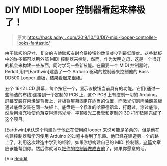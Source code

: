 # DIY MIDI Looper 控制器看起来棒极了！

> 原文:[https://hack aday . com/2019/10/13/DIY-midi-looper-controller-looks-fantastic/](https://hackaday.com/2019/10/13/diy-midi-looper-controller-looks-fantastic/)

由于踏板的尺寸，复杂的吉他踏板有时会将按钮的数量减少到最低限度。这些踏板中的许多都可以用外部 MIDI 控制器来控制，然而，作为发明之母，这是一个很好的机会来构建一些东西，同时学习一些新技能。在需要一个 MIDI 控制器时，Reddit 用户[Earthwin]建造了一个 Arduino 驱动的控制器来控制他的 Boss DD500 Looper 踏板，结果[看起来很棒](https://imgur.com/a/Bckw6cf)。

五个 16×2 LCD 屏幕，每个按钮一个，显示该按钮当前具有的功能。它们(通过一些简洁的布线)连接到一个定制的 PCB 上，这个 PCB 上有控制一切的 Arduino。屏幕安装在丙烯酸背板上，背板将屏幕固定在适当的位置，而激光切割丙烯酸盖板通过底盘安装在同一块板上。底盘是一个标准的哈蒙德铝盒，打磨过，涂过底漆，然后用填充物使角落变得漂亮光滑。平顶发光二极管和定制的 3D 打印垫圈完成了这个项目。

[Earthwin]承认这个构建对于他正在使用的 looper 来说可能是多余的，但是他在构建控制器和学习使用 Arduino 的过程中得到了乐趣。他已经在建造另一个的路上了，利用这次建造中学到的经验。如果你想构建自己的 MIDI 控制器，[这篇](https://hackaday.com/2019/04/06/make-your-own-midi-controller-with-an-arduino/)文章应该能帮到你。然后你就可以[把你的控制器做成吉他](https://hackaday.com/2011/09/29/fully-fretted-guitar-midi-controller/)了，如果你愿意的话。

[Via [Reddit](https://www.reddit.com/r/diypedals/comments/dbwlk4/built_my_own_midi_controller_build_pics_inside)